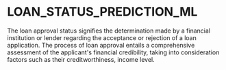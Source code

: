 # LOAN_STATUS_PREDICTION_ML
The loan approval status signifies the determination made by a financial institution or lender regarding the acceptance or rejection of a loan application. The process of loan approval entails a comprehensive assessment of the applicant's financial credibility, taking into consideration factors such as their creditworthiness, income level.
